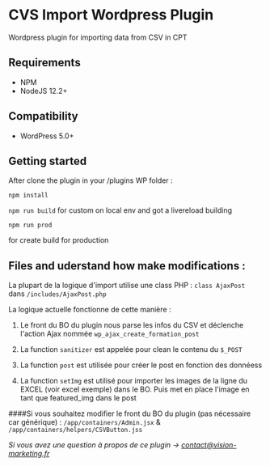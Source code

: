 # CVS Import Wordpress Plugin 

Wordpress plugin for importing data from CSV in CPT 


## Requirements

* NPM
* NodeJS 12.2+

## Compatibility

* WordPress 5.0+

## Getting started

After clone the plugin in your /plugins WP folder : 

``
npm install
``

``
npm run build
``
for custom on local env and got a livereload building

``
npm run prod
``

for create build for production

## Files and uderstand how make modifications :

La plupart de la logique d'import  utilise une class PHP : ``class AjaxPost`` dans  ``/includes/AjaxPost.php``

La logique actuelle fonctionne de cette manière : 

1) Le front du BO du plugin nous parse les infos du CSV et déclenche l'action Ajax nommée ``wp_ajax_create_formation_post``

2) La function ``sanitizer`` est appelée pour clean le contenu du ``$_POST``

3) La function ``post`` est utilisée pour créer le post en fonction des donnéess

4)  La function ``setImg`` est utilisé pour importer les images de la ligne du EXCEL (voir excel exemple) dans le BO. Puis met en place l'image en tant que featured_img dans le post 

####Si vous souhaitez modifier le front du BO du plugin (pas nécessaire car générique) : ``/app/containers/Admin.jsx`` & ``/app/containers/helpers/CSVButton.jss`` 


*Si vous avez une question à propos de ce plugin -> contact@vision-marketing.fr*